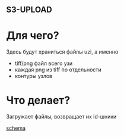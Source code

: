 ## S3-UPLOAD

# Для чего?

Здесь будут храниться файлы uzi, а именно

+ tiff/png файл всего узи
+ каждая png из tiff по отдельности
+ контуры узлов

# Что делает?

Загружает файлы, возвращает их id-шники

[schema](../img/s3.png)